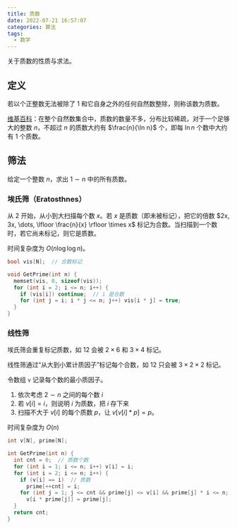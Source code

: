 ```yaml
---
title: 质数
date: 2022-07-21 16:57:07
categories: 算法
tags:
  - 数学
---
```

关于质数的性质与求法。
<!--more-->

## 定义

若以个正整数无法被除了 $1$ 和它自身之外的任何自然数整除，则称该数为质数。

[维基百科](https://zh.wikipedia.org/wiki/%E7%B4%A0%E6%95%B0%E8%AE%A1%E6%95%B0%E5%87%BD%E6%95%B0)：在整个自然数集合中，质数的数量不多，分布比较稀疏，对于一个足够大的整数 $n$，不超过 $n$ 的质数大约有 $\frac{n}{\ln n}$ 个，即每 $\ln n$ 个数中大约有 $1$ 个质数。

## 筛法

给定一个整数 $n$，求出 $1 \sim n$ 中的所有质数。

### 埃氏筛（Eratosthnes）

从 $2$ 开始，从小到大扫描每个数 $x$。若 $x$ 是质数（即未被标记），把它的倍数 $2x, 3x, \dots, \lfloor \frac{n}{x} \rfloor \times x$ 标记为合数。当扫描到一个数时，若它尚未标记，则它是质数。

时间复杂度为 $O(n \log \log n)$。

```cpp
bool vis[N];  // 合数标记

void GetPrime(int n) {
  memset(vis, 0, sizeof(vis));
  for (int i = 2; i <= n; i++) {
    if (vis[i]) continue;  // i 是合数
    for (int j = i; i * j <= n; j++) vis[i * j] = true;
  }
}
```

### 线性筛

埃氏筛会重复标记质数，如 $12$ 会被 $2 \times 6$ 和 $3 \times 4$ 标记。

线性筛通过“从大到小累计质因子”标记每个合数，如 $12$ 只会被 $3 \times 2 \times 2$ 标记。

令数组 `v` 记录每个数的最小质因子。

1. 依次考虑 $2 \sim n$ 之间的每个数 $i$
2. 若 $v[i] = i$，则说明 $i$ 为质数，把 $i$ 存下来
3. 扫描不大于 $v[i]$ 的每个质数 $p$，让 $v[v[i] * p] = p$。

时间复杂度为 $O(n)$

```cpp
int v[N], prime[N];

int GetPrime(int n) {
  int cnt = 0;  // 质数个数
  for (int i = 1; i <= n; i++) v[i] = i;
  for (int i = 2; i <= n; i++) {
    if (v[i] == i)  // 质数
      prime[++cnt] = i;
    for (int j = 1; j <= cnt && prime[j] <= v[i] && prime[j] * i <= n; j++)
      v[i * prime[j]] = prime[j];
  }
  return cnt;
}
```